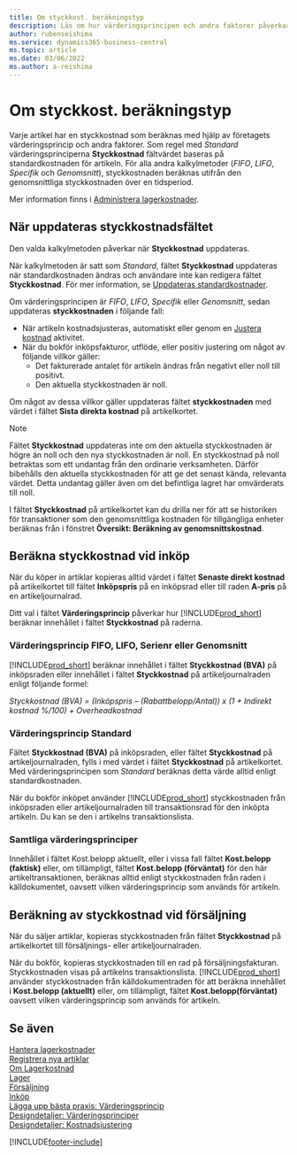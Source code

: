 ```yaml
---
title: Om styckkost. beräkningstyp
description: Läs om hur värderingsprincipen och andra faktorer påverkar fältet Styckkostnad på artikelkortet.
author: rubenseishima
ms.service: dynamics365-business-central
ms.topic: article
ms.date: 03/06/2022
ms.author: a-reishima
---
```

# <a name="about-unit-cost-calculation" />Om styckkost. beräkningstyp

Varje artikel har en styckkostnad som beräknas med hjälp av företagets värderingsprincip och andra faktorer. Som regel med *Standard* värderingsprinciperna **Styckkostnad** fältvärdet baseras på standardkostnaden för artikeln. För alla andra kalkylmetoder (*FIFO*, *LIFO*, *Specifik* och *Genomsnitt*), styckkostnaden beräknas utifrån den genomsnittliga styckkostnaden över en tidsperiod.  

Mer information finns i [Administrera lagerkostnader](finance-manage-inventory-costs.md).  

## <a name="when-is-the-unit-cost-field-updated" />När uppdateras styckkostnadsfältet

Den valda kalkylmetoden påverkar när **Styckkostnad** uppdateras.

När kalkylmetoden är satt som *Standard*, fältet **Styckkostnad** uppdateras när standardkostnaden ändras och användare inte kan redigera fältet **Styckkostnad**. För mer information, se [Uppdateras standardkostnader](finance-how-to-update-standard-costs.md).

Om värderingsprincipen är *FIFO*, *LIFO*, *Specifik* eller *Genomsnitt*, sedan uppdateras **styckkostnaden** i följande fall:

* När artikeln kostnadsjusteras, automatiskt eller genom en [Justera kostnad](inventory-how-adjust-item-costs.md#to-adjust-item-costs-manually) aktivitet.
* När du bokför inköpsfakturor, utflöde, eller positiv justering om något av följande villkor gäller:
  * Det fakturerade antalet för artikeln ändras från negativt eller noll till positivt.
  * Den aktuella styckkostnaden är noll.

Om något av dessa villkor gäller uppdateras fältet **styckkostnaden** med värdet i fältet **Sista direkta kostnad** på artikelkortet.

> [!NOTE]
> Fältet **Styckkostnad** uppdateras inte om den aktuella styckkostnaden är högre än noll och den nya styckkostnaden är noll. En styckkostnad på noll betraktas som ett undantag från den ordinarie verksamheten. Därför bibehålls den aktuella styckkostnaden för att ge det senast kända, relevanta värdet. Detta undantag gäller även om det befintliga lagret har omvärderats till noll.

I fältet **Styckkostnad** på artikelkortet kan du drilla ner för att se historiken för transaktioner som den genomsnittliga kostnaden för tillgängliga enheter beräknas från i fönstret **Översikt: Beräkning av genomsnittskostnad**.

## <a name="unit-cost-calculation-for-purchases" />Beräkna styckkostnad vid inköp

När du köper in artiklar kopieras alltid värdet i fältet **Senaste direkt kostnad** på artikelkortet till fältet **Inköpspris** på en inköpsrad eller till raden **A-pris** på en artikeljournalrad.

Ditt val i fältet **Värderingsprincip** påverkar hur [!INCLUDE[prod_short](includes/prod_short.md)] beräknar innehållet i fältet **Styckkostnad** på raderna.

### <a name="costing-method-fifo-lifo-specific-or-average" />Värderingsprincip FIFO, LIFO, Serienr eller Genomsnitt

[!INCLUDE[prod_short](includes/prod_short.md)] beräknar innehållet i fältet **Styckkostnad (BVA)** på inköpsraden eller innehållet i fältet **Styckkostnad** på artikeljournalraden enligt följande formel:

*Styckkostnad (BVA) = (Inköpspris – (Rabattbelopp/Antal)) x (1 + Indirekt kostnad %/100) + Overheadkostnad*

### <a name="costing-method-standard" />Värderingsprincip Standard

Fältet **Styckkostnad (BVA)** på inköpsraden, eller fältet **Styckkostnad** på artikeljournalraden, fylls i med värdet i fältet **Styckkostnad** på artikelkortet. Med värderingsprincipen som *Standard* beräknas detta värde alltid enligt standardkostnaden.

När du bokför inköpet använder [!INCLUDE[prod_short](includes/prod_short.md)] styckkostnaden från inköpsraden eller artikeljournalraden till transaktionsrad för den inköpta artikeln. Du kan se den i artikelns transaktionslista.

### <a name="all-costing-methods" />Samtliga värderingsprinciper

Innehållet i fältet Kost.belopp aktuellt, eller i vissa fall fältet **Kost.belopp (faktisk)** eller, om tillämpligt, fältet **Kost.belopp (förväntat)** för den här artikeltransaktionen, beräknas alltid enligt styckkostnaden från raden i källdokumentet, oavsett vilken värderingsprincip som används för artikeln.

## <a name="unit-cost-calculation-for-sales" />Beräkning av styckkostnad vid försäljning

När du säljer artiklar, kopieras styckkostnaden från fältet **Styckkostnad** på artikelkortet till försäljnings- eller artikeljournalraden.

När du bokför, kopieras styckkostnaden till en rad på försäljningsfakturan. Styckkostnaden visas på artikelns transaktionslista. [!INCLUDE[prod_short](includes/prod_short.md)] använder styckkostnaden från källdokumentraden för att beräkna innehållet i **Kost.belopp (aktuellt)** eller, om tillämpligt, fältet **Kost.belopp(förväntat)** oavsett vilken värderingsprincip som används för artikeln.

## <a name="see-also" />Se även

[Hantera lagerkostnader](finance-manage-inventory-costs.md)  
[Registrera nya artiklar](inventory-how-register-new-items.md)  
[Om Lagerkostnad](finance-learn-about-costing.md)  
[Lager](inventory-manage-inventory.md)  
[Försäljning](sales-manage-sales.md)  
[Inköp](purchasing-manage-purchasing.md)  
[Lägga upp bästa praxis: Värderingsprincip](setup-best-practices-costing-method.md)  
[Designdetaljer: Värderingsprinciper](design-details-costing-methods.md)  
[Designdetaljer: Kostnadsjustering](design-details-cost-adjustment.md)  

[!INCLUDE[footer-include](includes/footer-banner.md)]
